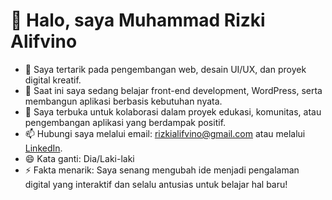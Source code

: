 # 👋 Halo, saya Muhammad Rizki Alifvino

- 👀 Saya tertarik pada pengembangan web, desain UI/UX, dan proyek digital kreatif.
- 🌱 Saat ini saya sedang belajar front-end development, WordPress, serta membangun aplikasi berbasis kebutuhan nyata.
- 💞️ Saya terbuka untuk kolaborasi dalam proyek edukasi, komunitas, atau pengembangan aplikasi yang berdampak positif.
- 📫 Hubungi saya melalui email: rizkialifvino@gmail.com atau melalui [LinkedIn](https://www.linkedin.com/).
- 😄 Kata ganti: Dia/Laki-laki
- ⚡ Fakta menarik: Saya senang mengubah ide menjadi pengalaman digital yang interaktif dan selalu antusias untuk belajar hal baru!
